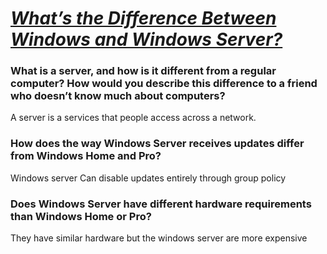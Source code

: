 # ***[What’s the Difference Between Windows and Windows Server?](https://www.howtogeek.com/404763/whats-the-difference-between-windows-and-windows-server/)***
### What is a server, and how is it different from a regular computer? How would you describe this difference to a friend who doesn’t know much about computers?
A server is a services that people access across a network. 
### How does the way Windows Server receives updates differ from Windows Home and Pro?
Windows server Can disable updates entirely through group policy
### Does Windows Server have different hardware requirements than Windows Home or Pro?
They have similar hardware but the windows server are more expensive
